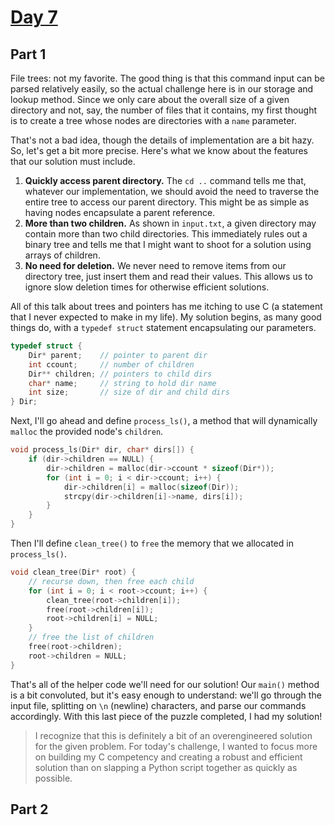# [Day 7](https://adventofcode.com/2022/day/7)

## Part 1
File trees: not my favorite. The good thing is that this command input can be parsed relatively easily, so the actual challenge here is in our storage and lookup method. Since we only care about the overall size of a given directory and not, say, the number of files that it contains, my first thought is to create a tree whose nodes are directories with a `name` parameter.

That's not a bad idea, though the details of implementation are a bit hazy. So, let's get a bit more precise. Here's what we know about the features that our solution must include.

1. **Quickly access parent directory.** The `cd ..` command tells me that, whatever our implementation, we should avoid the need to traverse the entire tree to access our parent directory. This might be as simple as having nodes encapsulate a parent reference.
2. **More than two children.** As shown in `input.txt`, a given directory may contain more than two child directories. This immediately rules out a binary tree and tells me that I might want to shoot for a solution using arrays of children.
3. **No need for deletion.** We never need to remove items from our directory tree, just insert them and read their values. This allows us to ignore slow deletion times for otherwise efficient solutions.

All of this talk about trees and pointers has me itching to use C (a statement that I never expected to make in my life). My solution begins, as many good things do, with a `typedef struct` statement encapsulating our parameters.

```c
typedef struct {
    Dir* parent;    // pointer to parent dir
    int ccount;     // number of children
    Dir** children; // pointers to child dirs
    char* name;     // string to hold dir name
    int size;       // size of dir and child dirs
} Dir;
```

Next, I'll go ahead and define `process_ls()`, a method that will dynamically `malloc` the provided node's `children`.

```c
void process_ls(Dir* dir, char* dirs[]) {
    if (dir->children == NULL) {
        dir->children = malloc(dir->ccount * sizeof(Dir*));
        for (int i = 0; i < dir->ccount; i++) {
            dir->children[i] = malloc(sizeof(Dir));
            strcpy(dir->children[i]->name, dirs[i]);
        }
    }   
}
```

Then I'll define `clean_tree()` to `free` the memory that we allocated in `process_ls()`.

```c
void clean_tree(Dir* root) {
    // recurse down, then free each child
    for (int i = 0; i < root->ccount; i++) {
        clean_tree(root->children[i]);
        free(root->children[i]);
        root->children[i] = NULL;
    }
    // free the list of children
    free(root->children);
    root->children = NULL;
}
```

That's all of the helper code we'll need for our solution! Our `main()` method is a bit convoluted, but it's easy enough to understand: we'll go through the input file, splitting on `\n` (newline) characters, and parse our commands accordingly. With this last piece of the puzzle completed, I had my solution!

> I recognize that this is definitely a bit of an overengineered solution for the given problem. For today's challenge, I wanted to focus more on building my C competency and creating a robust and efficient solution than on slapping a Python script together as quickly as possible.

## Part 2